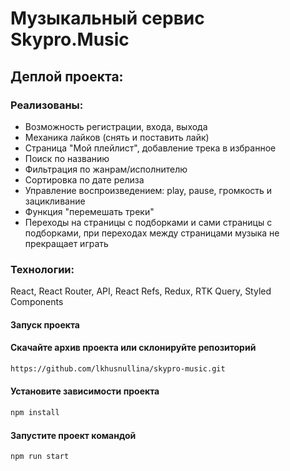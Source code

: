# Музыкальный сервис Skypro.Music

## Деплой проекта: 

### Реализованы:

- Возможность регистрации, входа, выхода
- Механика лайков (снять и поставить лайк) 
- Страница "Мой плейлист", добавление трека в избранное
- Поиск по названию
- Фильтрация по жанрам/исполнителю
- Сортировка по дате релиза
- Управление воспроизведением: play, pause, громкость и зацикливание
- Функция "перемешать треки"
- Переходы на страницы с подборками и сами страницы с подборками, при переходах между страницами музыка не прекращает играть

### Технологии:
React, React Router, API, React Refs, Redux, RTK Query, Styled Components

#### Запуск проекта

#### Скачайте архив проекта или склонируйте репозиторий

```sh
https://github.com/lkhusnullina/skypro-music.git
```

#### Установите зависимости проекта

```sh
npm install
```
#### Запустите проект командой

```sh
npm run start
```
